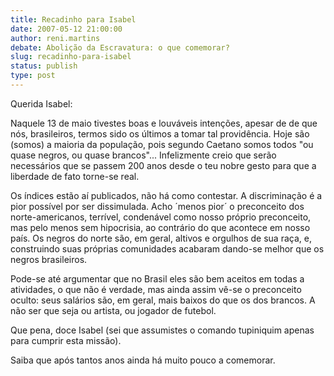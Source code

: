 ```yaml
---
title: Recadinho para Isabel
date: 2007-05-12 21:00:00
author: reni.martins
debate: Abolição da Escravatura: o que comemorar?
slug: recadinho-para-isabel
status: publish 
type: post
---
```


Querida Isabel:  

  

Naquele 13 de maio tivestes boas e louváveis intenções, apesar de de que nós, brasileiros, termos sido os últimos a tomar tal providência. Hoje são (somos) a maioria da população, pois segundo Caetano somos todos "ou quase negros, ou quase brancos"... Infelizmente creio que serão necessários que se passem 200 anos desde o teu nobre gesto para que a liberdade de fato torne-se real.  

  

Os índices estão aí publicados, não há como contestar. A discriminação é a pior possível por ser dissimulada. Acho ´menos pior´ o preconceito dos norte-americanos, terrível, condenável como nosso próprio preconceito, mas pelo menos sem hipocrisia, ao contrário do que acontece em nosso país. Os negros do norte são, em geral, altivos e orgulhos de sua raça, e, construindo suas próprias comunidades acabaram dando-se melhor que os negros brasileiros.   

Pode-se até argumentar que no Brasil eles são bem aceitos em todas a atividades, o que não é verdade, mas ainda assim vê-se o preconceito oculto: seus salários são, em geral, mais baixos do que os dos brancos. A não ser que seja ou artista, ou jogador de futebol.  

  

Que pena, doce Isabel (sei que assumistes o comando tupiniquim apenas para cumprir esta missão).  

Saiba que após tantos anos ainda há muito pouco a comemorar.
